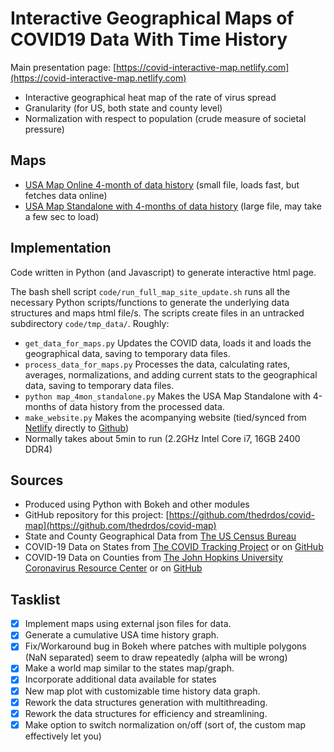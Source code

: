 # Interactive Geographical Maps of COVID19 Data With Time History

Main presentation page: [https://covid-interactive-map.netlify.com](https://covid-interactive-map.netlify.com)

* Interactive geographical heat map of the rate of virus spread
* Granularity (for US, both state and county level)
* Normalization with respect to population (crude measure of societal pressure)

## Maps
* [USA Map Online 4-month of data history](plots/map_4mon_external_data.html) (small file, loads fast, but fetches data online)
* [USA Map Standalone with 4-months of data history](plots/map_4mon_standalone.html) (large file, may take a few sec to load)

## Implementation

Code written in Python (and Javascript) to generate interactive html page.

The bash shell script `code/run_full_map_site_update.sh` runs all the necessary Python scripts/functions to generate the underlying data structures and maps html file/s.  The scripts create files in an untracked subdirectory `code/tmp_data/`. Roughly:

* `get_data_for_maps.py` Updates the COVID data, loads it and loads the geographical data, saving to temporary data files.
* `process_data_for_maps.py`  Processes the data, calculating rates, averages, normalizations, and adding current stats to the geographical data, saving to temporary data files.
* `python map_4mon_standalone.py` Makes the USA Map Standalone with 4-months of data history from the processed data.
* `make_website.py` Makes the acompanying website (tied/synced from [Netlify](www.netlify.com) directly to [Github](www.github.com))
* Normally takes about 5min to run (2.2GHz Intel Core i7, 16GB 2400 DDR4)


## Sources

* Produced using Python with Bokeh and other modules
* GitHub repository for this project: [https://github.com/thedrdos/covid-map](https://github.com/thedrdos/covid-map)
* State and County Geographical Data from [The US Census Bureau](http://www2.census.gov/geo/tiger/)
* COVID-19 Data on States from [The COVID Tracking Project](https://covidtracking.com) or on [GitHub](https://github.com/COVID19Tracking/covid-tracking-data)
* COVID-19 Data on Counties from [The John Hopkins University Coronavirus Resource Center](https://coronavirus.jhu.edu)
     or on [GitHub](https://github.com/CSSEGISandData/COVID-19.gi)

## Tasklist
- [x] Implement maps using external json files for data.
- [x] Generate a cumulative USA time history graph.
- [x] Fix/Workaround bug in Bokeh where patches with multiple polygons (NaN separated) seem to draw repeatedly (alpha will be wrong)
- [x] Make a world map similar to the states map/graph.
- [x] Incorporate additional data available for states
- [x] New map plot with customizable time history data graph.
- [x] Rework the data structures generation with multithreading.
- [x] Rework the data structures for efficiency and streamlining.  
- [x] Make option to switch normalization on/off (sort of, the custom map effectively let you)
